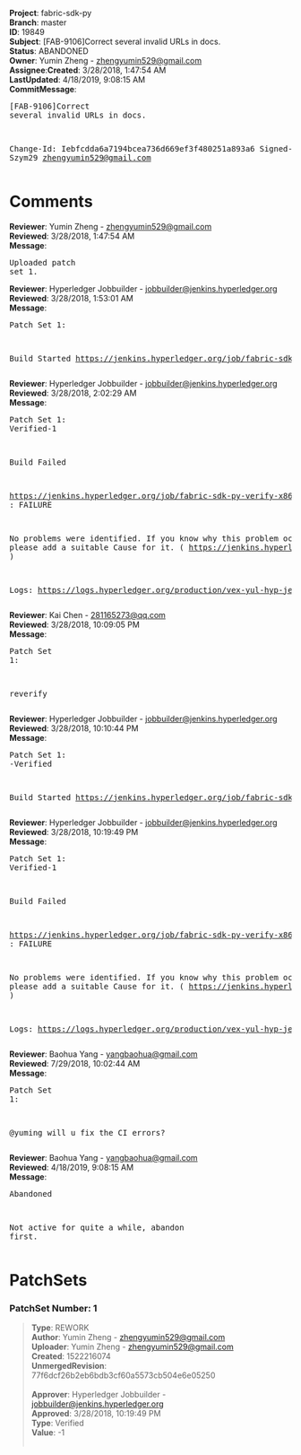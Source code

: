 <strong>Project</strong>: fabric-sdk-py</br><strong>Branch</strong>: master<br><strong>ID</strong>: 19849<br><strong>Subject</strong>: [FAB-9106]Correct several invalid URLs in docs.<br><strong>Status</strong>: ABANDONED<br><strong>Owner</strong>: Yumin Zheng - zhengyumin529@gmail.com<br><strong>Assignee</strong>:<strong>Created</strong>: 3/28/2018, 1:47:54 AM<br><strong>LastUpdated</strong>: 4/18/2019, 9:08:15 AM<br><strong>CommitMessage</strong>:<br><pre>[FAB-9106]Correct several invalid URLs in docs.

Change-Id: Iebfcdda6a7194bcea736d669ef3f480251a893a6
Signed-off-by: Szym29 <zhengyumin529@gmail.com>
</pre><h1>Comments</h1><strong>Reviewer</strong>: Yumin Zheng - zhengyumin529@gmail.com<br><strong>Reviewed</strong>: 3/28/2018, 1:47:54 AM<br><strong>Message</strong>: <pre>Uploaded patch set 1.</pre><strong>Reviewer</strong>: Hyperledger Jobbuilder - jobbuilder@jenkins.hyperledger.org<br><strong>Reviewed</strong>: 3/28/2018, 1:53:01 AM<br><strong>Message</strong>: <pre>Patch Set 1:

Build Started https://jenkins.hyperledger.org/job/fabric-sdk-py-verify-x86_64/406/</pre><strong>Reviewer</strong>: Hyperledger Jobbuilder - jobbuilder@jenkins.hyperledger.org<br><strong>Reviewed</strong>: 3/28/2018, 2:02:29 AM<br><strong>Message</strong>: <pre>Patch Set 1: Verified-1

Build Failed 

https://jenkins.hyperledger.org/job/fabric-sdk-py-verify-x86_64/406/ : FAILURE

No problems were identified. If you know why this problem occurred, please add a suitable Cause for it. ( https://jenkins.hyperledger.org/job/fabric-sdk-py-verify-x86_64/406/ )

Logs: https://logs.hyperledger.org/production/vex-yul-hyp-jenkins-3/fabric-sdk-py-verify-x86_64/406</pre><strong>Reviewer</strong>: Kai Chen - 281165273@qq.com<br><strong>Reviewed</strong>: 3/28/2018, 10:09:05 PM<br><strong>Message</strong>: <pre>Patch Set 1:

reverify</pre><strong>Reviewer</strong>: Hyperledger Jobbuilder - jobbuilder@jenkins.hyperledger.org<br><strong>Reviewed</strong>: 3/28/2018, 10:10:44 PM<br><strong>Message</strong>: <pre>Patch Set 1: -Verified

Build Started https://jenkins.hyperledger.org/job/fabric-sdk-py-verify-x86_64/407/</pre><strong>Reviewer</strong>: Hyperledger Jobbuilder - jobbuilder@jenkins.hyperledger.org<br><strong>Reviewed</strong>: 3/28/2018, 10:19:49 PM<br><strong>Message</strong>: <pre>Patch Set 1: Verified-1

Build Failed 

https://jenkins.hyperledger.org/job/fabric-sdk-py-verify-x86_64/407/ : FAILURE

No problems were identified. If you know why this problem occurred, please add a suitable Cause for it. ( https://jenkins.hyperledger.org/job/fabric-sdk-py-verify-x86_64/407/ )

Logs: https://logs.hyperledger.org/production/vex-yul-hyp-jenkins-3/fabric-sdk-py-verify-x86_64/407</pre><strong>Reviewer</strong>: Baohua Yang - yangbaohua@gmail.com<br><strong>Reviewed</strong>: 7/29/2018, 10:02:44 AM<br><strong>Message</strong>: <pre>Patch Set 1:

@yuming will u fix the CI errors?</pre><strong>Reviewer</strong>: Baohua Yang - yangbaohua@gmail.com<br><strong>Reviewed</strong>: 4/18/2019, 9:08:15 AM<br><strong>Message</strong>: <pre>Abandoned

Not active for quite a while, abandon first.</pre><h1>PatchSets</h1><h3>PatchSet Number: 1</h3><blockquote><strong>Type</strong>: REWORK<br><strong>Author</strong>: Yumin Zheng - zhengyumin529@gmail.com<br><strong>Uploader</strong>: Yumin Zheng - zhengyumin529@gmail.com<br><strong>Created</strong>: 1522216074<br><strong>UnmergedRevision</strong>: 77f6dcf26b2eb6bdb3cf60a5573cb504e6e05250<br><br><strong>Approver</strong>: Hyperledger Jobbuilder - jobbuilder@jenkins.hyperledger.org<br><strong>Approved</strong>: 3/28/2018, 10:19:49 PM<br><strong>Type</strong>: Verified<br><strong>Value</strong>: -1<br><br></blockquote>